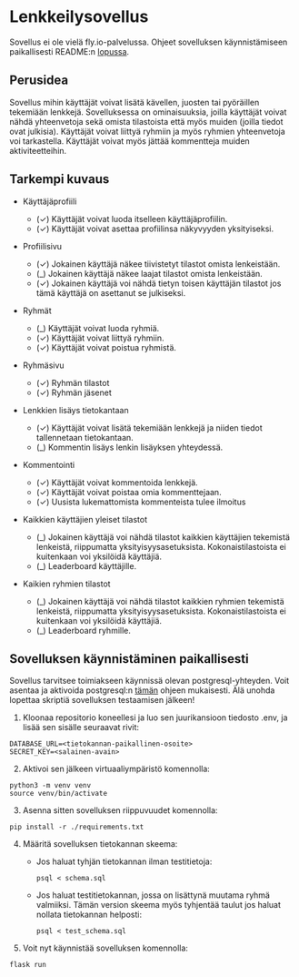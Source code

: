# Lenkkeilysovellus

Sovellus ei ole vielä fly.io-palvelussa. Ohjeet sovelluksen käynnistämiseen paikallisesti README:n [lopussa](https://github.com/samulioll/lenkkeilysovellus/blob/main/README.md#sovelluksen-k%C3%A4ynnist%C3%A4minen-paikallisesti).

## Perusidea

Sovellus mihin käyttäjät voivat lisätä kävellen, juosten tai pyöräillen tekemiään lenkkejä. Sovelluksessa on ominaisuuksia, joilla käyttäjät voivat nähdä yhteenvetoja sekä omista tilastoista että myös muiden (joilla tiedot ovat julkisia). Käyttäjät voivat liittyä ryhmiin ja myös ryhmien yhteenvetoja voi tarkastella. Käyttäjät voivat myös jättää kommentteja muiden aktiviteetteihin.

## Tarkempi kuvaus

- Käyttäjäprofiili
	- (✓) Käyttäjät voivat luoda itselleen käyttäjäprofiilin.
	- (✓) Käyttäjät voivat asettaa profiilinsa näkyvyyden yksityiseksi.

- Profiilisivu
	- (✓) Jokainen käyttäjä näkee tiivistetyt tilastot omista lenkeistään.
	- (_) Jokainen käyttäjä näkee laajat tilastot omista lenkeistään.
	- (✓) Jokainen käyttäjä voi nähdä tietyn toisen käyttäjän tilastot jos tämä käyttäjä on asettanut se julkiseksi.

- Ryhmät
	- (_) Käyttäjät voivat luoda ryhmiä.
	- (✓) Käyttäjät voivat liittyä ryhmiin.
	- (✓) Käyttäjät voivat poistua ryhmistä.

- Ryhmäsivu
	- (✓) Ryhmän tilastot
	- (✓) Ryhmän jäsenet

- Lenkkien lisäys tietokantaan
	- (✓) Käyttäjät voivat lisätä tekemiään lenkkejä ja niiden tiedot tallennetaan tietokantaan.
	- (_) Kommentin lisäys lenkin lisäyksen yhteydessä.

- Kommentointi
	- (✓) Käyttäjät voivat kommentoida lenkkejä.
	- (✓) Käyttäjät voivat poistaa omia kommenttejaan.
	- (✓) Uusista lukemattomista kommenteista tulee ilmoitus

- Kaikkien käyttäjien yleiset tilastot
	- (_) Jokainen käyttäjä voi nähdä tilastot kaikkien käyttäjien tekemistä lenkeistä, riippumatta yksityisyysasetuksista. Kokonaistilastoista ei kuitenkaan voi yksilöidä käyttäjiä.
	- (_) Leaderboard käyttäjille.

- Kaikien ryhmien tilastot
	- (_) Jokainen käyttäjä voi nähdä tilastot kaikkien ryhmien tekemistä lenkeistä, riippumatta yksityisyysasetuksista. Kokonaistilastoista ei kuitenkaan voi yksilöidä käyttäjiä.
	- (_) Leaderboard ryhmille.

## Sovelluksen käynnistäminen paikallisesti

Sovellus tarvitsee toimiakseen käynnissä olevan postgresql-yhteyden. Voit asentaa ja aktivoida postgresql:n [tämän](https://github.com/hy-tsoha/local-pg) ohjeen mukaisesti. Älä unohda lopettaa skriptiä sovelluksen testaamisen jälkeen!

1. Kloonaa repositorio koneellesi ja luo sen juurikansioon tiedosto .env, ja lisää sen sisälle seuraavat rivit:
```
DATABASE_URL=<tietokannan-paikallinen-osoite>
SECRET_KEY=<salainen-avain>
```

2. Aktivoi sen jälkeen virtuaaliympäristö komennolla: 

```
python3 -m venv venv
source venv/bin/activate
```

3. Asenna sitten sovelluksen riippuvuudet komennolla:
```
pip install -r ./requirements.txt
```

4. Määritä sovelluksen tietokannan skeema:
	- Jos haluat tyhjän tietokannan ilman testitietoja:
		```
		psql < schema.sql
		```
	- Jos haluat testitietokannan, jossa on lisättynä muutama ryhmä valmiiksi.
	  Tämän version skeema myös tyhjentää taulut jos haluat nollata tietokannan helposti:
		```
		psql < test_schema.sql
		```

5. Voit nyt käynnistää sovelluksen komennolla:
```
flask run
```
